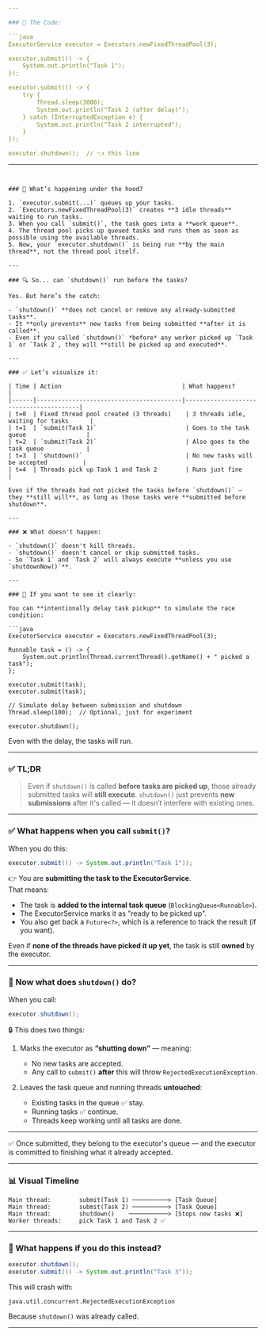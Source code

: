 ```yaml
---

### 🧩 The Code:

```java
ExecutorService executor = Executors.newFixedThreadPool(3);

executor.submit(() -> {
    System.out.println("Task 1");
});

executor.submit(() -> {
    try {
        Thread.sleep(3000);
        System.out.println("Task 2 (after delay)");
    } catch (InterruptedException e) {
        System.out.println("Task 2 interrupted");
    }
});

executor.shutdown();  // 👈 this line
```

---
```


### 🧠 What’s happening under the hood?

1. `executor.submit(...)` queues up your tasks.
2. `Executors.newFixedThreadPool(3)` creates **3 idle threads** waiting to run tasks.
3. When you call `submit()`, the task goes into a **work queue**.
4. The thread pool picks up queued tasks and runs them as soon as possible using the available threads.
5. Now, your `executor.shutdown()` is being run **by the main thread**, not the thread pool itself.

---

### 🔍 So... can `shutdown()` run before the tasks?

Yes. But here’s the catch:

- `shutdown()` **does not cancel or remove any already-submitted tasks**.
- It **only prevents** new tasks from being submitted **after it is called**.
- Even if you called `shutdown()` *before* any worker picked up `Task 1` or `Task 2`, they will **still be picked up and executed**.

---

### ✅ Let’s visualize it:

| Time | Action                                  | What happens?                         |
|------|-----------------------------------------|----------------------------------------|
| t=0  | Fixed thread pool created (3 threads)    | 3 threads idle, waiting for tasks      |
| t=1  | `submit(Task 1)`                         | Goes to the task queue                 |
| t=2  | `submit(Task 2)`                         | Also goes to the task queue            |
| t=3  | `shutdown()`                             | No new tasks will be accepted          |
| t=4  | Threads pick up Task 1 and Task 2        | Runs just fine                         |

Even if the threads had not picked the tasks before `shutdown()` — they **still will**, as long as those tasks were **submitted before shutdown**.

---

### ❌ What doesn't happen:

- `shutdown()` doesn't kill threads.
- `shutdown()` doesn't cancel or skip submitted tasks.
- So `Task 1` and `Task 2` will always execute **unless you use `shutdownNow()`**.

---

### 🧪 If you want to see it clearly:

You can **intentionally delay task pickup** to simulate the race condition:

```java
ExecutorService executor = Executors.newFixedThreadPool(3);

Runnable task = () -> {
    System.out.println(Thread.currentThread().getName() + " picked a task");
};

executor.submit(task);
executor.submit(task);

// Simulate delay between submission and shutdown
Thread.sleep(100);  // Optional, just for experiment

executor.shutdown();
```

Even with the delay, the tasks will run.

---

### ✅ TL;DR

> Even if `shutdown()` is called **before tasks are picked up**, those already submitted tasks will **still execute**. `shutdown()` just prevents **new submissions** after it's called — it doesn’t interfere with existing ones.

---

### ✅ What happens when you call `submit()`?

When you do this:

```java
executor.submit(() -> System.out.println("Task 1"));
```

👉 You are **submitting the task to the ExecutorService**.  
That means:

- The task is **added to the internal task queue** (`BlockingQueue<Runnable>`).
- The ExecutorService marks it as "ready to be picked up".
- You also get back a `Future<?>`, which is a reference to track the result (if you want).

Even if **none of the threads have picked it up yet**, the task is still **owned** by the executor.

---

### 🧠 Now what does `shutdown()` do?

When you call:

```java
executor.shutdown();
```

🔒 This does two things:

1. Marks the executor as **“shutting down”** — meaning:
   - No new tasks are accepted.  
   - Any call to `submit()` **after** this will throw `RejectedExecutionException`.

2. Leaves the task queue and running threads **untouched**:
   - Existing tasks in the queue ✅ stay.
   - Running tasks ✅ continue.
   - Threads keep working until all tasks are done.

---

✅ Once submitted, they belong to the executor's queue — and the executor is committed to finishing what it already accepted.

---

### 📊 Visual Timeline

```
Main thread:        submit(Task 1) ──────────> [Task Queue]  
Main thread:        submit(Task 2) ──────────> [Task Queue]  
Main thread:        shutdown()    ───────────> [Stops new tasks ❌]  
Worker threads:     pick Task 1 and Task 2 ✅  
```

---

### 🔄 What happens if you do this instead?

```java
executor.shutdown();
executor.submit(() -> System.out.println("Task 3"));
```

This will crash with:

```
java.util.concurrent.RejectedExecutionException
```

Because `shutdown()` was already called.

---

